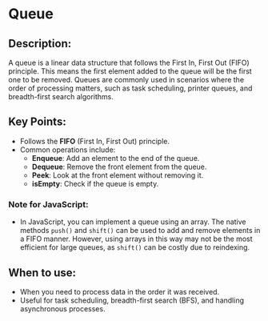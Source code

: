 # Queue

## Description:
A queue is a linear data structure that follows the First In, First Out (FIFO) principle. This means the first element added to the queue will be the first one to be removed. Queues are commonly used in scenarios where the order of processing matters, such as task scheduling, printer queues, and breadth-first search algorithms.

## Key Points:
- Follows the **FIFO** (First In, First Out) principle.
- Common operations include:
    - **Enqueue**: Add an element to the end of the queue.
    - **Dequeue**: Remove the front element from the queue.
    - **Peek**: Look at the front element without removing it.
    - **isEmpty**: Check if the queue is empty.

### Note for JavaScript:
- In JavaScript, you can implement a queue using an array. The native methods `push()` and `shift()` can be used to add and remove elements in a FIFO manner. However, using arrays in this way may not be the most efficient for large queues, as `shift()` can be costly due to reindexing.

## When to use:
- When you need to process data in the order it was received.
- Useful for task scheduling, breadth-first search (BFS), and handling asynchronous processes.

